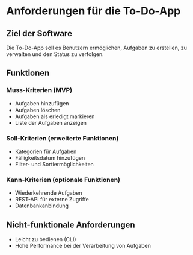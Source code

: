 # Anforderungen für die To-Do-App

## Ziel der Software
Die To-Do-App soll es Benutzern ermöglichen, Aufgaben zu erstellen, zu verwalten und den Status zu verfolgen.

## Funktionen

### Muss-Kriterien (MVP)
- Aufgaben hinzufügen
- Aufgaben löschen
- Aufgaben als erledigt markieren
- Liste der Aufgaben anzeigen

### Soll-Kriterien (erweiterte Funktionen)
- Kategorien für Aufgaben
- Fälligkeitsdatum hinzufügen
- Filter- und Sortiermöglichkeiten

### Kann-Kriterien (optionale Funktionen)
- Wiederkehrende Aufgaben
- REST-API für externe Zugriffe
- Datenbankanbindung

## Nicht-funktionale Anforderungen
- Leicht zu bedienen (CLI)
- Hohe Performance bei der Verarbeitung von Aufgaben
